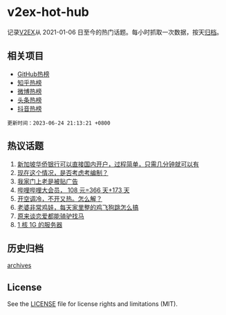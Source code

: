 # v2ex-hot-hub

 记录[V2EX](https://www.v2ex.com/)从 2021-01-06 日至今的热门话题。每小时抓取一次数据，按天[归档](archives)。
 
 ## 相关项目

- [GitHub热榜](https://github.com/snaildev/github-hot-hub)
- [知乎热榜](https://github.com/snaildev/zhihu-hot-hub)
- [微博热榜](https://github.com/snaildev/weibo-hot-hub)
- [头条热榜](https://github.com/snaildev/toutiao-hot-hub)
- [抖音热榜](https://github.com/snaildev/douyin-hot-hub)


 `更新时间：2023-06-24 21:13:21 +0800`

## 热议话题

1. [新加坡华侨银行可以直接国内开户，过程简单，只需几分钟就可以有](https://www.v2ex.com/t/951126)
1. [现在这个情况，是否考虑考编制？](https://www.v2ex.com/t/951172)
1. [我家门上老是被贴广告](https://www.v2ex.com/t/951137)
1. [哔哩哔哩大会员， 108 元=366 天+173 天](https://www.v2ex.com/t/951140)
1. [开空调冷，不开又热。怎么解？](https://www.v2ex.com/t/951231)
1. [老婆非常鸡娃，每天家里整的鸡飞狗跳怎么搞](https://www.v2ex.com/t/951211)
1. [原来谈恋爱都能骑驴找马](https://www.v2ex.com/t/951136)
1. [1 核 1G 的服务器](https://www.v2ex.com/t/951134)

## 历史归档

[archives](archives)

## License

See the [LICENSE](LICENSE) file for license rights and limitations (MIT).
